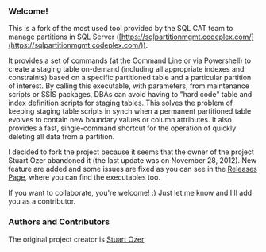 ### Welcome!
This is a fork of the most used tool provided by the SQL CAT team to manage partitions in SQL Server ([https://sqlpartitionmgmt.codeplex.com/](https://sqlpartitionmgmt.codeplex.com/)).

It provides a set of commands (at the Command Line or via Powershell) to create a staging table on-demand (including all appropriate indexes and constraints) based on a specific partitioned table and a particular partition of interest.
By calling this executable, with parameters, from maintenance scripts or SSIS packages, DBAs can avoid having to "hard code" table and index definition scripts for staging tables. This solves the problem of keeping staging table scripts in synch when a permanent partitioned table evolves to contain new boundary values or column attributes. It also provides a fast, single-command shortcut for the operation of quickly deleting all data from a partition.

I decided to fork the project because it seems that the owner of the project Stuart Ozer abandoned it (the last update was on November 28, 2012). New feature are added and some issues are fixed as you can see in the [Releases Page](https://github.com/lucazav/sqlserverpartitionmanager/releases), where you can find the executables too.

If you want to collaborate, you're welcome! :) Just let me know and I'll add you as a contributor.

### Authors and Contributors
The original project creator is [Stuart Ozer](https://social.msdn.microsoft.com/Profile/stuart%20ozer%20msft)
